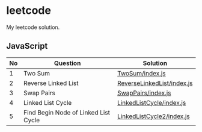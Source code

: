 # leetcode

My leetcode solution.

## JavaScript

|No|Question|Solution|
|---|---|---|
|1|Two Sum|[TwoSum/index.js](./JavaScript/TwoSum/index.js)|
|2|Reverse Linked List|[ReverseLinkedList/index.js](./JavaScript/ReverseLinkedList/index.js)|
|3|Swap Pairs|[SwapPairs/index.js](./JavaScript/SwapPairs/index.js)|
|4|Linked List Cycle|[LinkedListCycle/index.js](./JavaScript/LinkedListCycle/index.js)|
|5|Find Begin Node of Linked List Cycle|[LinkedListCycle2/index.js](./JavaScript/LinkedListCycle2/index.js)|
